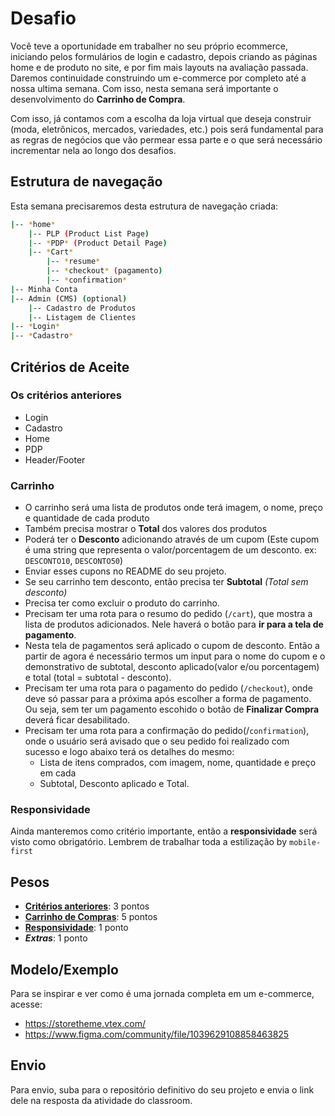 # Desafio

Você teve a oportunidade em trabalher no seu próprio ecommerce, iniciando pelos formulários de login e cadastro, depois criando as páginas home e de produto no site, e por fim mais layouts na avaliação passada. Daremos continuidade construindo um e-commerce por completo até a nossa ultima semana. Com isso, nesta semana será importante o desenvolvimento do **Carrinho de Compra**.

Com isso, já contamos com a escolha da loja virtual que deseja construir (moda, eletrônicos, mercados, variedades, etc.) pois será fundamental para as regras de negócios que vão permear essa parte e o que será necessário incrementar nela ao longo dos desafios.

## Estrutura de navegação

Esta semana precisaremos desta estrutura de navegação criada:

```bash
|-- *home*
    |-- PLP (Product List Page)
    |-- *PDP* (Product Detail Page)
    |-- *Cart*
        |-- *resume*
        |-- *checkout* (pagamento)
        |-- *confirmation* 
|-- Minha Conta
|-- Admin (CMS) (optional)
    |-- Cadastro de Produtos
    |-- Listagem de Clientes
|-- *Login* 
|-- *Cadastro*
```

## Critérios de Aceite

### Os critérios anteriores
- Login
- Cadastro
- Home
- PDP
- Header/Footer

### Carrinho

- O carrinho será uma lista de produtos onde terá imagem, o nome, preço e quantidade de cada produto
- Também precisa mostrar o **Total** dos valores dos produtos
- Poderá ter o **Desconto** adicionando através de um cupom (Este cupom é uma string que representa o valor/porcentagem de um desconto. ex: `DESCONTO10`, `DESCONTO50`)
- Enviar esses cupons no README do seu projeto.
- Se seu carrinho tem desconto, então precisa ter **Subtotal** *(Total sem desconto)*
- Precisa ter como excluir o produto do carrinho.
- Precisam ter uma rota para o resumo do pedido (`/cart`), que mostra a lista de produtos adicionados. Nele haverá o botão para **ir para a tela de pagamento**.
- Nesta tela de pagamentos será aplicado o cupom de desconto. Então a partir de agora é necessário termos um input para o nome do cupom e o demonstrativo de subtotal, desconto aplicado(valor e/ou porcentagem) e total (total = subtotal - desconto).
- Precisam ter uma rota para o pagamento do pedido (`/checkout`), onde deve só passar para a próxima após escolher a forma de pagamento. Ou seja, sem ter um pagamento escohido o botão de **Finalizar Compra** deverá ficar desabilitado.
- Precisam ter uma rota para a confirmação do pedido(/`confirmation`), onde o usuário será avisado que o seu pedido foi realizado com sucesso e logo abaixo terá os detalhes do mesmo:
  - Lista de itens comprados, com imagem, nome, quantidade e preço em cada
  - Subtotal, Desconto aplicado e Total.


### Responsividade

Ainda manteremos como critério importante, então a **responsividade** será visto como obrigatório. Lembrem de trabalhar toda a estilização by `mobile-first`

## Pesos

- [**Critérios anteriores**](#home-page): 3 pontos
- [**Carrinho de Compras**](#home-page): 5 pontos
- [**Responsividade**](#responsividade): 1 ponto
- ***Extras***: 1 ponto

## Modelo/Exemplo

Para se inspirar e ver como é uma jornada completa em um e-commerce, acesse: 
- <https://storetheme.vtex.com/>
- <https://www.figma.com/community/file/1039629108858463825>

## Envio

Para envio, suba para o repositório definitivo do seu projeto e envia o link dele na resposta da atividade do classroom.
